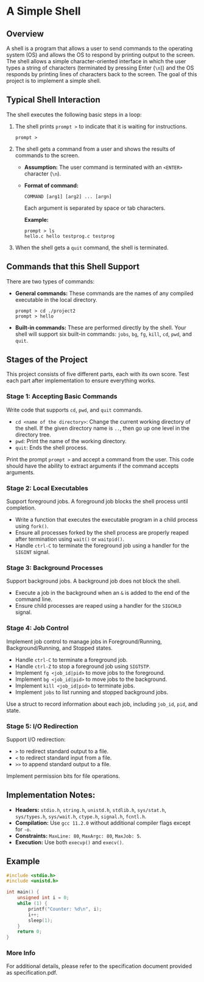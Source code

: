 # A Simple Shell

## Overview
A shell is a program that allows a user to send commands to the operating system (OS) and allows the OS to respond by printing output to the screen. The shell allows a simple character-oriented interface in which the user types a string of characters (terminated by pressing Enter (`\n`)) and the OS responds by printing lines of characters back to the screen. The goal of this project is to implement a simple shell. 

## Typical Shell Interaction
The shell executes the following basic steps in a loop:

1. The shell prints `prompt >` to indicate that it is waiting for instructions.
    ```
    prompt >
    ```
2. The shell gets a command from a user and shows the results of commands to the screen.
    - **Assumption:** The user command is terminated with an `<ENTER>` character (`\n`).
    - **Format of command:** 
      ```
      COMMAND [arg1] [arg2] ... [argn]
      ```
      Each argument is separated by space or tab characters.
      
      **Example:**
      ```
      prompt > ls
      hello.c hello testprog.c testprog
      ```

3. When the shell gets a `quit` command, the shell is terminated.

## Commands that this Shell Support
There are two types of commands:
- **General commands:** These commands are the names of any compiled executable in the local directory.
    ```
    prompt > cd ./project2
    prompt > hello
    ```
- **Built-in commands:** These are performed directly by the shell. Your shell will support six built-in commands: `jobs`, `bg`, `fg`, `kill`, `cd`, `pwd`, and `quit`.

## Stages of the Project
This project consists of five different parts, each with its own score. Test each part after implementation to ensure everything works.

### Stage 1: Accepting Basic Commands
Write code that supports `cd`, `pwd`, and `quit` commands.
- `cd <name of the directory>`: Change the current working directory of the shell. If the given directory name is `..`, then go up one level in the directory tree.
- `pwd`: Print the name of the working directory.
- `quit`: Ends the shell process.

Print the prompt `prompt >` and accept a command from the user. This code should have the ability to extract arguments if the command accepts arguments.

### Stage 2: Local Executables
Support foreground jobs. A foreground job blocks the shell process until completion.
- Write a function that executes the executable program in a child process using `fork()`.
- Ensure all processes forked by the shell process are properly reaped after termination using `wait()` or `waitpid()`.
- Handle `ctrl-C` to terminate the foreground job using a handler for the `SIGINT` signal.

### Stage 3: Background Processes
Support background jobs. A background job does not block the shell.
- Execute a job in the background when an `&` is added to the end of the command line.
- Ensure child processes are reaped using a handler for the `SIGCHLD` signal.

### Stage 4: Job Control
Implement job control to manage jobs in Foreground/Running, Background/Running, and Stopped states.
- Handle `ctrl-C` to terminate a foreground job.
- Handle `ctrl-Z` to stop a foreground job using `SIGTSTP`.
- Implement `fg <job_id|pid>` to move jobs to the foreground.
- Implement `bg <job_id|pid>` to move jobs to the background.
- Implement `kill <job_id|pid>` to terminate jobs.
- Implement `jobs` to list running and stopped background jobs.

Use a struct to record information about each job, including `job_id`, `pid`, and state.

### Stage 5: I/O Redirection
Support I/O redirection:
- `>` to redirect standard output to a file.
- `<` to redirect standard input from a file.
- `>>` to append standard output to a file.

Implement permission bits for file operations.

## Implementation Notes:
- **Headers:** `stdio.h`, `string.h`, `unistd.h`, `stdlib.h`, `sys/stat.h`, `sys/types.h`, `sys/wait.h`, `ctype.h`, `signal.h`, `fcntl.h`.
- **Compilation:** Use `gcc 11.2.0` without additional compiler flags except for `-o`.
- **Constraints:** `MaxLine: 80`, `MaxArgc: 80`, `MaxJob: 5`.
- **Execution:** Use both `execvp()` and `execv()`.


## Example
```c
#include <stdio.h>
#include <unistd.h>

int main() {
    unsigned int i = 0;
    while (1) {
        printf("Counter: %d\n", i);
        i++;
        sleep(1);
    }
    return 0;
}
```

### More Info
For additional details, please refer to the specification document provided as specification.pdf.